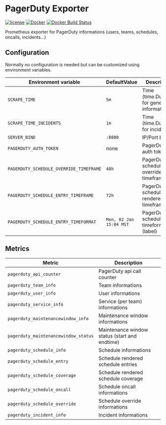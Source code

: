 PagerDuty Exporter
==================

[![license](https://img.shields.io/github/license/webdevops/pagerduty-exporter.svg)](https://github.com/webdevops/pagerduty-exporter/blob/master/LICENSE)
[![Docker](https://img.shields.io/badge/docker-webdevops%2Fpagerduty--exporter-blue.svg?longCache=true&style=flat&logo=docker)](https://hub.docker.com/r/webdevops/pagerduty-exporter/)
[![Docker Build Status](https://img.shields.io/docker/build/webdevops/pagerduty-exporter.svg)](https://hub.docker.com/r/webdevops/pagerduty-exporter/)

Prometheus exporter for PagerDuty informations (users, teams, schedules, oncalls, incidents...)

Configuration
-------------

Normally no configuration is needed but can be customized using environment variables.

| Environment variable                   | DefaultValue                | Description                                                               |
|-----------------------------------------|-----------------------------|--------------------------------------------------------------------------|
| `SCRAPE_TIME`                           | `5m`                        | Time (time.Duration) for general informations                            |
| `SCRAPE_TIME_INCIDENTS`                 | `1m`                        | Time (time.Duration) for incidents                                       |
| `SERVER_BIND`                           | `:8080`                     | IP/Port binding                                                          |
| `PAGERDUTY_AUTH_TOKEN`                  | none                        | PagerDuty auth token                                                     |
| `PAGERDUTY_SCHEDULE_OVERRIDE_TIMEFRAME` | `48h`                       | PagerDuty schedule override list timeframe                               |
| `PAGERDUTY_SCHEDULE_ENTRY_TIMEFRAME`    | `72h`                       | PagerDuty schedule rendered list timeframe                               |
| `PAGERDUTY_SCHEDULE_ENTRY_TIMEFORMAT`   | `Mon, 02 Jan 15:04 MST`     | PagerDuty schedule entry timeformat (label)                              |

Metrics
-------

| Metric                                | Description                                                                           |
|---------------------------------------|---------------------------------------------------------------------------------------|
| `pagerduty_api_counter`               | PagerDuty api call counter                                                            |
| `pagerduty_team_info`                 | Team informations                                                                     |
| `pagerduty_user_info`                 | User informations                                                                     |
| `pagerduty_service_info`              | Service (per team) informations                                                       |
| `pagerduty_maintenancewindow_info`    | Maintenance window informations                                                       |
| `pagerduty_maintenancewindow_status`  | Maintenance window status (start and endtime)                                         |
| `pagerduty_schedule_info`             | Schedule informations                                                                 |
| `pagerduty_schedule_entry`            | Schedule rendered schedule entries                                                    |
| `pagerduty_schedule_coverage`         | Schedule rendered schedule coverage                                                   |
| `pagerduty_schedule_oncall`           | Schedule oncall informations                                                          |
| `pagerduty_schedule_override`         | Schedule override informations                                                        |
| `pagerduty_incident_info`             | Incident informations                                                                 |
